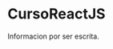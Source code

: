 # CursoReactJS

Informacion por ser escrita.

<!----Notas---->
<!----Separador de las notas---->

<!----Directorio con descripción de los programas---->
<!----Separador del directorio con descripción de los programas---->